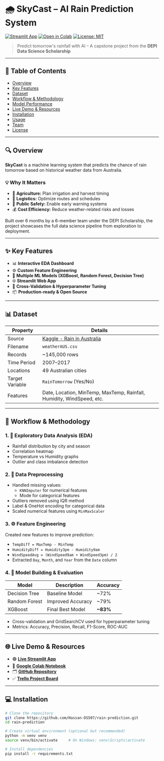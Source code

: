 # 🌧️ SkyCast – AI Rain Prediction System

[![Streamlit App](https://static.streamlit.io/badges/streamlit_badge_black_white.svg)](https://rain-prediction-hassan.streamlit.app)
[![Open in Colab](https://colab.research.google.com/assets/colab-badge.svg)](https://colab.research.google.com/drive/1IOTvmV9shwADEn4MpHCY1JALo_yadPo7?usp=sharing)
[![License: MIT](https://img.shields.io/badge/License-MIT-yellow.svg)](https://opensource.org/licenses/MIT)

> Predict tomorrow's rainfall with AI – A capstone project from the **DEPI Data Science Scholarship**

---

## 📖 Table of Contents

- [Overview](#-overview)
- [Key Features](#-key-features)
- [Dataset](#-dataset)
- [Workflow & Methodology](#-workflow--methodology)
- [Model Performance](#-model-performance)
- [Live Demo & Resources](#-live-demo--resources)
- [Installation](#-installation)
- [Usage](#-usage)
- [Team](#-team)
- [License](#-license)

---

## 🔍 Overview

**SkyCast** is a machine learning system that predicts the chance of rain tomorrow based on historical weather data from Australia.

### 💡 Why It Matters

- 🌾 **Agriculture:** Plan irrigation and harvest timing  
- 🚚 **Logistics:** Optimize routes and schedules  
- 🚨 **Public Safety:** Enable early warning systems  
- 💰 **Cost Efficiency:** Reduce weather-related risks and losses

Built over 6 months by a 6-member team under the DEPI Scholarship, the project showcases the full data science pipeline from exploration to deployment.

---

## ✨ Key Features

- 📊 **Interactive EDA Dashboard**
- ⚙️ **Custom Feature Engineering**
- 🧠 **Multiple ML Models (XGBoost, Random Forest, Decision Tree)**
- 🌐 **Streamlit Web App**
- 🔁 **Cross-Validation & Hyperparameter Tuning**
- 📦 **Production-ready & Open Source**

---

## 📊 Dataset

| Property        | Details                                 |
|----------------|------------------------------------------|
| Source          | [Kaggle - Rain in Australia](https://www.kaggle.com/datasets/jsphyg/weather-dataset-rattle-package) |
| Filename        | `weatherAUS.csv`                        |
| Records         | ~145,000 rows                           |
| Time Period     | 2007–2017                               |
| Locations       | 49 Australian cities                    |
| Target Variable | `RainTomorrow` (Yes/No)                 |
| Features        | Date, Location, MinTemp, MaxTemp, Rainfall, Humidity, WindSpeed, etc. |

---

## 🔧 Workflow & Methodology

### 1. 🧪 Exploratory Data Analysis (EDA)
- Rainfall distribution by city and season  
- Correlation heatmap  
- Temperature vs Humidity graphs  
- Outlier and class imbalance detection

### 2. 🧹 Data Preprocessing
- Handled missing values:
  - `KNNImputer` for numerical features
  - Mode for categorical features
- Outliers removed using IQR method
- Label & OneHot encoding for categorical data
- Scaled numerical features using `MinMaxScaler`

### 3. ⚙️ Feature Engineering
Created new features to improve prediction:
- `TempDiff = MaxTemp - MinTemp`
- `HumidityDiff = Humidity3pm - Humidity9am`
- `WindSpeedAvg = (WindSpeed9am + WindSpeed3pm) / 2`
- Extracted `Day`, `Month`, and `Year` from the `Date` column

### 4. 🤖 Model Building & Evaluation
| Model           | Description       | Accuracy |
|----------------|-------------------|----------|
| Decision Tree  | Baseline Model     | ~72%     |
| Random Forest  | Improved Accuracy  | ~79%     |
| XGBoost        | Final Best Model   | **~83%** |

- Cross-validation and GridSearchCV used for hyperparameter tuning  
- Metrics: Accuracy, Precision, Recall, F1-Score, ROC-AUC

---

## 🌐 Live Demo & Resources

- 🟢 **[Live Streamlit App](https://rain-prediction-hassan.streamlit.app)**
- 📓 **[Google Colab Notebook](https://colab.research.google.com/drive/1IOTvmV9shwADEn4MpHCY1JALo_yadPo7?usp=sharing)**
- 🗂️ **[GitHub Repository](https://github.com/Hassan-DS507/rain-prediction)**
- ✅ **[Trello Project Board](https://trello.com/invite/b/680ea606b97eee9aff68199e/ATTIc99335699bae965178d4f61a5cfc8ce3B3FE3E5C/rain-prediction-project)**

---

## 💻 Installation

```bash
# Clone the repository
git clone https://github.com/Hassan-DS507/rain-prediction.git
cd rain-prediction

# Create virtual environment (optional but recommended)
python -m venv venv
source venv/bin/activate     # On Windows: venv\Scripts\activate

# Install dependencies
pip install -r requirements.txt
